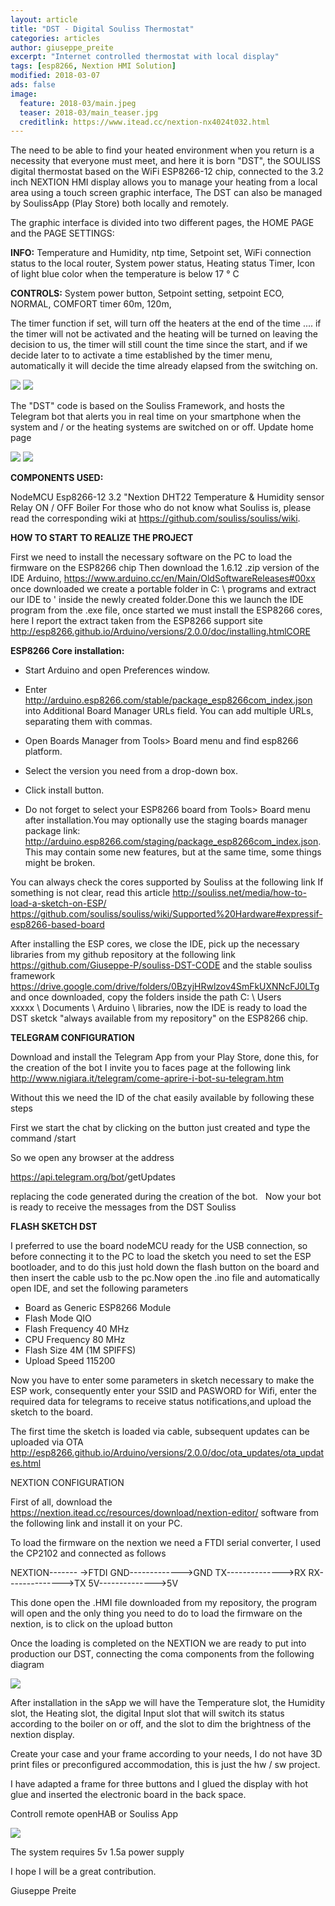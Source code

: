 ```yaml
---
layout: article
title: "DST - Digital Souliss Thermostat"
categories: articles
author: giuseppe_preite
excerpt: "Internet controlled thermostat with local display"
tags: [esp8266, Nextion HMI Solution]
modified: 2018-03-07
ads: false  
image:
  feature: 2018-03/main.jpeg
  teaser: 2018-03/main_teaser.jpg
  creditlink: https://www.itead.cc/nextion-nx4024t032.html
---
```


The need to be able to find your heated environment when you return is a necessity that everyone must meet, and here it is born
"DST", the SOULISS digital thermostat based on the WiFi ESP8266-12 chip, connected to the 3.2 inch NEXTION HMI display
allows you to manage your heating from a local area using a touch screen graphic interface,
The DST can also be managed by SoulissApp (Play Store) both locally and remotely.

The graphic interface is divided into two different pages, the HOME PAGE and the PAGE SETTINGS:

**INFO:**
Temperature and Humidity, ntp time, Setpoint set, WiFi connection status to the local router, System power status, Heating status
Timer, Icon of light blue color when the temperature is below 17 ° C

**CONTROLS:**
System power button, Setpoint setting, setpoint ECO, NORMAL, COMFORT timer 60m, 120m, 

The timer function if set, will turn off the heaters at the end of the time .... if the timer will not be activated and the heating will
be turned on leaving the decision to us, the timer will still count the time since the start, and if we decide later to to activate a
time established by the timer menu, automatically it will decide the time already elapsed from the switching on.

![](http://souliss.net/images/2018-03/HMI_1.png)
![](http://souliss.net/images/2018-03/HMI_2.png) 
   
The "DST" code is based on the Souliss Framework, and hosts the Telegram bot that alerts you in real time on your smartphone when
the system and / or the heating systems are switched on or off. Update home page

![](http://souliss.net/images/2018-03/HMI_3.png)
![](http://souliss.net/images/2018-03/HMI_4.png)

**COMPONENTS USED:**

NodeMCU Esp8266-12
3.2 "Nextion
DHT22 Temperature & Humidity sensor
Relay ON / OFF Boiler
For those who do not know what Souliss is, please read the corresponding wiki at https://github.com/souliss/souliss/wiki.

**HOW TO START TO REALIZE THE PROJECT**

First we need to install the necessary software on the PC to load the firmware on the ESP8266 chip
Then download the 1.6.12 .zip version of the IDE Arduino, https://www.arduino.cc/en/Main/OldSoftwareReleases#00xx once downloaded we
create a portable folder in C: \ programs and extract our IDE to ' inside the newly created folder.Done this we launch the IDE program
from the .exe file, once started we must install the ESP8266 cores, here I report the extract taken from the ESP8266 support site 
http://esp8266.github.io/Arduino/versions/2.0.0/doc/installing.htmlCORE 

**ESP8266 Core installation:**

- Start Arduino and open Preferences window.

- Enter http://arduino.esp8266.com/stable/package_esp8266com_index.json into Additional Board Manager URLs field. You can add multiple
  URLs, separating them with commas.

- Open Boards Manager from Tools> Board menu and find esp8266 platform.

- Select the version you need from a drop-down box.

- Click install button.

- Do not forget to select your ESP8266 board from Tools> Board menu after installation.You may optionally use the staging boards manager
package link: http://arduino.esp8266.com/staging/package_esp8266com_index.json. This may contain some new features, but at the same
time, some things might be broken.

You can always check the cores supported by Souliss at the following link 
If something is not clear, read this article http://souliss.net/media/how-to-load-a-sketch-on-ESP/
https://github.com/souliss/souliss/wiki/Supported%20Hardware#expressif-esp8266-based-board

After installing the ESP cores, we close the IDE, pick up the necessary libraries from my github repository at the following link
https://github.com/Giuseppe-P/souliss-DST-CODE and the stable souliss framework 
https://drive.google.com/drive/folders/0BzyjHRwlzov4SmFkUXNNcFJ0LTg and once downloaded, copy the folders inside the path C: \ Users \
xxxxx \ Documents \ Arduino \ libraries, now the IDE is ready to load the DST sketck "always available from my repository" on the 
ESP8266 chip.


**TELEGRAM CONFIGURATION**

Download and install the Telegram App from your Play Store, done this, for the creation of the bot I invite you to faces page at the
following link http://www.nigiara.it/telegram/come-aprire-i-bot-su-telegram.htm 

Without this we need the ID of the chat easily available by following these steps

First we start the chat by clicking on the button just created and type the command /start

So we open any browser at the address 

https://api.telegram.org/bot<token>/getUpdates 
  
replacing <token> the code generated during the creation of the bot.
  
Now your bot is ready to receive the messages from the DST Souliss

**FLASH SKETCH DST**

I preferred to use the board nodeMCU ready for the USB connection, so before connecting it to the PC to load the sketch you need to set 
the ESP bootloader, and to do this just hold down the flash button on the board and then insert the cable usb to the pc.Now open the 
.ino file and automatically open IDE, and set the following parameters

- Board as Generic ESP8266 Module
- Flash Mode QIO
- Flash Frequency 40 MHz
- CPU Frequency 80 MHz
- Flash Size 4M (1M SPIFFS)
- Upload Speed 115200

Now you have to enter some parameters in sketch necessary to make the ESP work, consequently enter your SSID and PASWORD for Wifi, enter
the required data for telegrams to receive status notifications,and upload the sketch to the board.

The first time the sketch is loaded via cable, subsequent updates can be uploaded via OTA 
http://esp8266.github.io/Arduino/versions/2.0.0/doc/ota_updates/ota_updates.html


NEXTION CONFIGURATION

First of all, download the https://nextion.itead.cc/resources/download/nextion-editor/ software from the following link and install it
on your PC.

To load the firmware on the nextion we need a FTDI serial converter, I used the CP2102 and connected as follows

  NEXTION------- ->FTDI
  GND------------->GND
  TX-------------->RX
  RX-------------->TX
  5V-------------->5V
    
This done open the .HMI file downloaded from my repository, the program will open and the only thing you need to do to load the firmware 
on the nextion, is to click on the upload button

Once the loading is completed on the NEXTION we are ready to put into production our DST, connecting the coma components from the
following diagram

![](http://souliss.net/images/2018-03/diagram.png)

After installation in the sApp we will have the Temperature slot, the Humidity slot, the Heating slot, the digital Input slot that will 
switch its status according to the boiler on or off, and the slot to dim the brightness of the nextion display.

Create your case and your frame according to your needs, I do not have 3D print files or preconfigured accommodation, this is just the 
hw / sw project.

I have adapted a frame for three buttons and I glued the display with hot glue and inserted the electronic board in the back space.

Controll remote openHAB or Souliss App

![](http://souliss.net/images/2018-03/soulissapp.jpg)

The system requires 5v 1.5a power supply

I hope I will be a great contribution.

Giuseppe Preite
